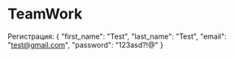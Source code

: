# TeamWork
Регистрация:
{
"first_name": "Test", 
"last_name": "Test", 
"email": "test@gmail.com", 
"password": "123asd?!@"
}
